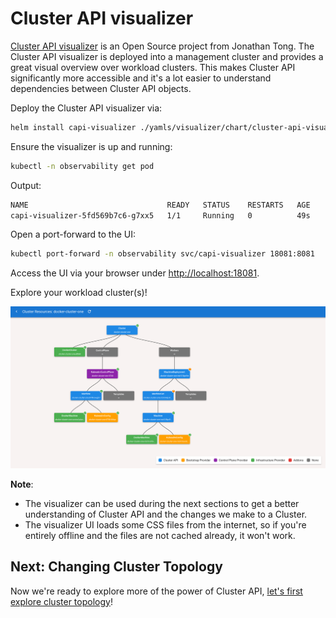 # Cluster API visualizer

[Cluster API visualizer](https://github.com/Jont828/cluster-api-visualizer) is an Open Source project from Jonathan Tong. The Cluster API visualizer is deployed into a management cluster and provides a great visual overview over workload clusters. This makes Cluster API significantly more accessible and it's a lot easier to understand dependencies between Cluster API objects.

Deploy the Cluster API visualizer via:

```bash
helm install capi-visualizer ./yamls/visualizer/chart/cluster-api-visualizer -n observability --create-namespace --values ./yamls/visualizer/values.yaml
```

Ensure the visualizer is up and running:

```bash
kubectl -n observability get pod
```

Output:

```bash
NAME                               READY   STATUS    RESTARTS   AGE
capi-visualizer-5fd569b7c6-g7xx5   1/1     Running   0          49s
```

Open a port-forward to the UI:

```bash
kubectl port-forward -n observability svc/capi-visualizer 18081:8081
```

Access the UI via your browser under [http://localhost:18081](http://localhost:18081).

Explore your workload cluster(s)!

![visualizer](visualizer.png)

**Note**:
* The visualizer can be used during the next sections to get a better understanding of Cluster API and the changes we make to a Cluster.
* The visualizer UI loads some CSS files from the internet, so if you're entirely offline and the files are not cached already, it won't work.

## Next: Changing Cluster Topology

Now we're ready to explore more of the power of Cluster API, [let's first explore cluster topology](3-cluster-topology.md)!
